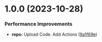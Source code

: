# 1.0.0 (2023-10-28)


### Performance Improvements

* **repo:** Upload Code. Add Actions ([9a1f69e](https://github.com/hackwish/docker-kavita/commit/9a1f69e3cc99eb63b08be08d4e1a85f5c4d9dab4))
